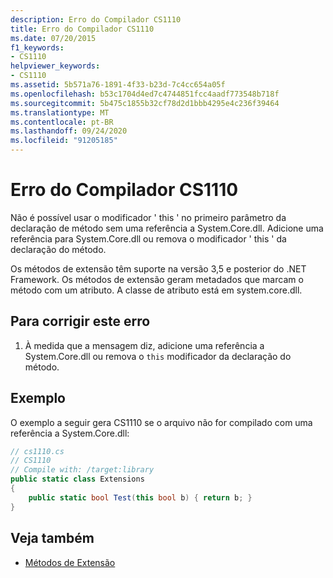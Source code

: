 ```yaml
---
description: Erro do Compilador CS1110
title: Erro do Compilador CS1110
ms.date: 07/20/2015
f1_keywords:
- CS1110
helpviewer_keywords:
- CS1110
ms.assetid: 5b571a76-1891-4f33-b23d-7c4cc654a05f
ms.openlocfilehash: b53c1704d4ed7c4744851fcc4aadf773548b718f
ms.sourcegitcommit: 5b475c1855b32cf78d2d1bbb4295e4c236f39464
ms.translationtype: MT
ms.contentlocale: pt-BR
ms.lasthandoff: 09/24/2020
ms.locfileid: "91205185"
---
```

# <a name="compiler-error-cs1110"></a>Erro do Compilador CS1110

Não é possível usar o modificador ' this ' no primeiro parâmetro da declaração de método sem uma referência a System.Core.dll. Adicione uma referência para System.Core.dll ou remova o modificador ' this ' da declaração do método.  
  
 Os métodos de extensão têm suporte na versão 3,5 e posterior do .NET Framework. Os métodos de extensão geram metadados que marcam o método com um atributo. A classe de atributo está em system.core.dll.  
  
## <a name="to-correct-this-error"></a>Para corrigir este erro  
  
1. À medida que a mensagem diz, adicione uma referência a System.Core.dll ou remova o `this` modificador da declaração do método.  
  
## <a name="example"></a>Exemplo  

 O exemplo a seguir gera CS1110 se o arquivo não for compilado com uma referência a System.Core.dll:  
  
```csharp  
// cs1110.cs  
// CS1110  
// Compile with: /target:library  
public static class Extensions  
{  
    public static bool Test(this bool b) { return b; }  
}  
```  
  
## <a name="see-also"></a>Veja também

- [Métodos de Extensão](../programming-guide/classes-and-structs/extension-methods.md)
